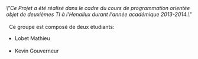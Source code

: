 <html>
	<i>\"Ce Projet a été réalisé dans le cadre du cours de programmation orientée objet de deuxièmes TI à l'Henallux durant l'année académique 2013-2014.\"</i>
	<br>
	<br>
	&nbsp;&nbsp;Ce groupe est composé de deux étudiants:
	<ul>
		<li>Lobet Mathieu</li>
		<br>
		<li>Kevin Gouverneur</li>
	</ul>
</html>